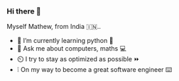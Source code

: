 ### Hi there 👋

Myself Mathew, from India 🇮🇳..
- 🌱 I’m currently learning python 🐍
- 💬 Ask me about computers, maths 💻
- ⏲️ I try to stay as optimized as possible ⏩
- ❕ On my way to become a great software engineer ⌨️
